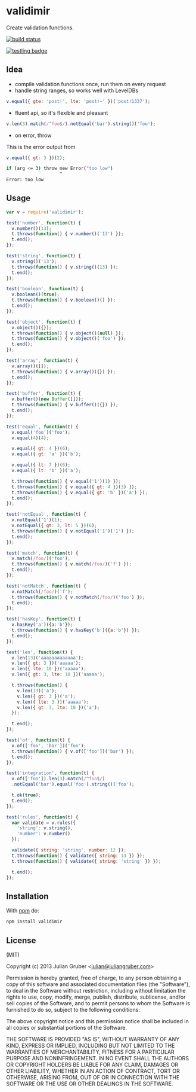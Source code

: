 
# validimir

Create validation functions.

[![build status](https://secure.travis-ci.org/juliangruber/validimir.png)](http://travis-ci.org/juliangruber/validimir)

[![testling badge](https://ci.testling.com/juliangruber/validimir.png)](https://ci.testling.com/juliangruber/validimir)

## Idea

* compile validation functions once, run them on every request
* handle string ranges, so works well with LevelDBs

```js
v.equal({ gte: 'post!', lte: 'post!~' })('post!1337');
```

* fluent api, so it's flexible and pleasant

```js
v.len(3).match(/^foo$/).notEqual('bar').string()('foo');
```

* on error, throw

This is the error output from

```js
v.equal({ gt: 3 })(2);
```

```bash
if (arg <= 3) throw new Error("too low")
                    ^
Error: too low
```

## Usage

```js
var v = require('validimir');

test('number', function(t) {
  v.number()(13);
  t.throws(function() { v.number()('13') });
  t.end();
});

test('string', function(t) {
  v.string()('13');
  t.throws(function() { v.string()(13) });
  t.end();
});

test('boolean', function(t) {
  v.boolean()(true);
  t.throws(function() { v.boolean()() });
  t.end();
});

test('object', function(t) {
  v.object()({});
  t.throws(function() { v.object()(null) });
  t.throws(function() { v.object()('foo') });
  t.end();
});

test('array', function(t) {
  v.array()([]);
  t.throws(function() { v.array()({}) });
  t.end();
});

test('buffer', function(t) {
  v.buffer()(new Buffer([]));
  t.throws(function() { v.buffer()({}) });
  t.end();
});

test('equal', function(t) {
  v.equal('foo')('foo');
  v.equal(4)(4);

  v.equal({ gt: 4 })(6);
  v.equal({ gt: 'a' })('b');

  v.equal({ lt: 7 })(6);
  v.equal({ lt: 'b' })('a');

  t.throws(function() { v.equal('1')(1) });
  t.throws(function() { v.equal({ gt: 4 })(3) });
  t.throws(function() { v.equal({ gt: 'b' })('a') });
  t.end();
});

test('notEqual', function(t) {
  v.notEqual('1')(1);
  v.notEqual({ gt: 3, lt: 5 })(6);
  t.throws(function() { v.notEqual('1')('1') });
  t.end();
});

test('match', function(t) {
  v.match(/foo/)('foo');
  t.throws(function() { v.match(/foo/)('f') });
  t.end();
});

test('notMatch', function(t) {
  v.notMatch(/foo/)('f');
  t.throws(function() { v.notMatch(/foo/)('foo') });
  t.end();
});

test('hasKey', function(t) {
  v.hasKey('a')({a:'b'});
  t.throws(function() { v.hasKey('b')({a:'b'}) });
  t.end();
});

test('len', function(t) {
  v.len(13)('aaaaaaaaaaaaa');
  v.len({ gt: 3 })('aaaaa');
  v.len({ lte: 10 })('aaaaa');
  v.len({ gt: 3, lte: 10 })('aaaaa');

  t.throws(function() {
    v.len(13)('a');
    v.len({ gt: 3 })('a');
    v.len({ lte: 3 })('aaaaa');
    v.len({ gt: 3, lte: 10 })('a');
  });

  t.end();
});

test('of', function(t) {
  v.of(['foo', 'bar'])('foo');
  t.throws(function() { v.of(['foo'])('bar') });
  t.end();
});

test('integration', function(t) {
  v.of(['foo']).len(3).match(/^foo$/)
  .notEqual('bar').equal('foo').string()('foo');

  t.ok(true);
  t.end();
});

test('rules', function(t) {
  var validate = v.rules({
    'string': v.string(),
    'number': v.number()
  });

  validate({ string: 'string', number: 12 });
  t.throws(function() { validate({ string: 13 }) });
  t.throws(function() { validate({ string: 'string' }) });

  t.end();
});
```

## Installation

With [npm](https://npmjs.org) do:

```bash
npm install validimir
```

## License

(MIT)

Copyright (c) 2013 Julian Gruber &lt;julian@juliangruber.com&gt;

Permission is hereby granted, free of charge, to any person obtaining a copy of
this software and associated documentation files (the "Software"), to deal in
the Software without restriction, including without limitation the rights to
use, copy, modify, merge, publish, distribute, sublicense, and/or sell copies
of the Software, and to permit persons to whom the Software is furnished to do
so, subject to the following conditions:

The above copyright notice and this permission notice shall be included in all
copies or substantial portions of the Software.

THE SOFTWARE IS PROVIDED "AS IS", WITHOUT WARRANTY OF ANY KIND, EXPRESS OR
IMPLIED, INCLUDING BUT NOT LIMITED TO THE WARRANTIES OF MERCHANTABILITY,
FITNESS FOR A PARTICULAR PURPOSE AND NONINFRINGEMENT. IN NO EVENT SHALL THE
AUTHORS OR COPYRIGHT HOLDERS BE LIABLE FOR ANY CLAIM, DAMAGES OR OTHER
LIABILITY, WHETHER IN AN ACTION OF CONTRACT, TORT OR OTHERWISE, ARISING FROM,
OUT OF OR IN CONNECTION WITH THE SOFTWARE OR THE USE OR OTHER DEALINGS IN THE
SOFTWARE.
